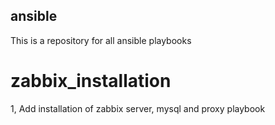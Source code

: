 ## ansible
This is a repository for all ansible playbooks
# zabbix_installation
1, Add installation of zabbix server, mysql and proxy playbook
